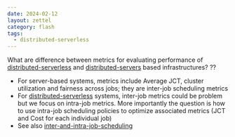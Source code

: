 ```yaml
---
date: 2024-02-12
layout: zettel
category: flash
tags:
  - distributed-serverless
---
```

What are difference between metrics for evaluating performance of [distributed-serverless](distributed-serverless.md) and [distributed-servers](../distributed-systems/distributed-servers.md) based infrastructures?
??
- For server-based systems, metrics include Average JCT, cluster utilization and fairness across jobs; they are inter-job scheduling metrics
- For [distributed-serverless](distributed-serverless.md) systems, inter-job metrics could be problem but we focus on intra-job metrics. More importantly the question is how to use intra-job scheduling policies to optimize associated metrics (JCT and Cost for each individual job)
- See also [inter-and-intra-job-scheduling](inter-and-intra-job-scheduling.md)